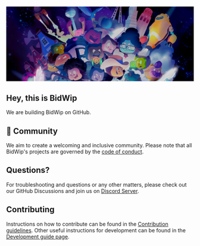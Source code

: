 ![White BIDWIP logo in front of a textured horizontal banner on white](https://raw.githubusercontent.com/bidwip/.github/main/profile/bidwip-banner.jpeg)


## Hey, this is BidWip
We are building BidWip on GitHub.

## 🍿 Community
We aim to create a welcoming and inclusive community. Please note that all BidWip's projects are governed by the [code of conduct](https://github.com/bidwip/.github/blob/main/CODE_OF_CONDUCT.md).

## Questions?
For troubleshooting and questions or any other matters, please check out our GitHub Discussions and join us on [Discord Server](https://discord.com/).

## Contributing
Instructions on how to contribute can be found in the [Contribution guidelines](https://github.com/bidwip/.github/blob/main/CONTRIBUTING.md). Other useful instructions for development can be found in the [Development guide page](https://github.com/bidwip/.github/blob/main/DEVELOPMENT.md).
